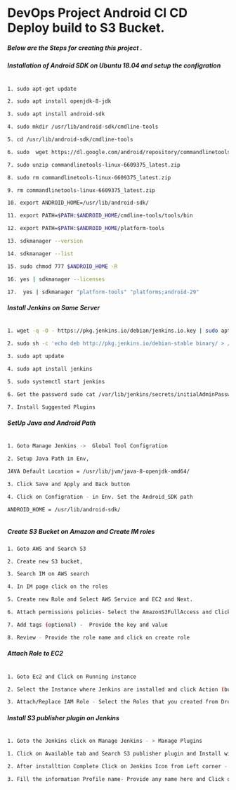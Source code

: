 
# DevOps Project Android CI CD Deploy build to S3 Bucket.

##### Below are the Steps for creating this project .

##### Installation of Android SDK on Ubuntu 18.04 and setup the configration 

```sh

1. sudo apt-get update

2. sudo apt install openjdk-8-jdk

3. sudo apt install android-sdk

4. sudo mkdir /usr/lib/android-sdk/cmdline-tools

5. cd /usr/lib/android-sdk/cmdline-tools

6. sudo  wget https://dl.google.com/android/repository/commandlinetools-linux-6609375_latest.zip

7. sudo unzip commandlinetools-linux-6609375_latest.zip 

8. sudo rm commandlinetools-linux-6609375_latest.zip  

9. rm commandlinetools-linux-6609375_latest.zip 

10. export ANDROID_HOME=/usr/lib/android-sdk/

11. export PATH=$PATH:$ANDROID_HOME/cmdline-tools/tools/bin

12. export PATH=$PATH:$ANDROID_HOME/platform-tools

13. sdkmanager --version

14. sdkmanager --list

15. sudo chmod 777 $ANDROID_HOME -R

16. yes | sdkmanager --licenses

17.  yes | sdkmanager "platform-tools" "platforms;android-29"

```

##### Install Jenkins on Same Server 

```sh 

1. wget -q -O - https://pkg.jenkins.io/debian/jenkins.io.key | sudo apt-key add -

2. sudo sh -c 'echo deb http://pkg.jenkins.io/debian-stable binary/ > /etc/apt/sources.list.d/jenkins.list'

3. sudo apt update

4. sudo apt install jenkins

5. sudo systemctl start jenkins 

6. Get the password sudo cat /var/lib/jenkins/secrets/initialAdminPassword

7. Install Suggested Plugins 


```


##### SetUp Java and Android Path 

```sh

1. Goto Manage Jenkins ->  Global Tool Configration 

2. Setup Java Path in Env, 

JAVA Default Location = /usr/lib/jvm/java-8-openjdk-amd64/

3. Click Save and Apply and Back button 

4. Click on Configration - in Env. Set the Android_SDK path  

ANDROID_HOME = /usr/lib/android-sdk/



```

##### Create S3 Bucket on Amazon and Create IM roles 

```sh
1. Goto AWS and Search S3 

2. Create new S3 bucket,

3. Search IM on AWS search 

4. In IM page click on the roles 

5. Create new Role and Select AWS Service and EC2 and Next.

6. Attach permissions policies- Select the AmazonS3FullAccess and Click Next. 

7. Add tags (optional) -  Provide the key and value

8. Review - Provide the role name and click on create role


```

##### Attach Role to EC2 

```sh

1. Goto Ec2 and Click on Running instance 

2. Select the Instance where Jenkins are installed and click Action (button) -> Instance Setting - > Attach and Replace IM roles.

3. Attach/Replace IAM Role - Select the Roles that you created from DropDown and click on Apply.


```

##### Install S3 publisher plugin on Jenkins 


```sh

1. Goto the Jenkins click on Manage Jenkins - > Manage Plugins 

1. Click on Available tab and Search S3 publisher plugin and Install without Restart.

2. After installtion Complete Click on Jenkins Icon from Left corner - > Manage Jenkins -> Configure System -> Amazon S3 profiles(at the bootom ) 

3. Fill the information Profile name- Provide any name here and Click on Use IAM Role	 Checkbox after Click on Apply and Save. 


```
